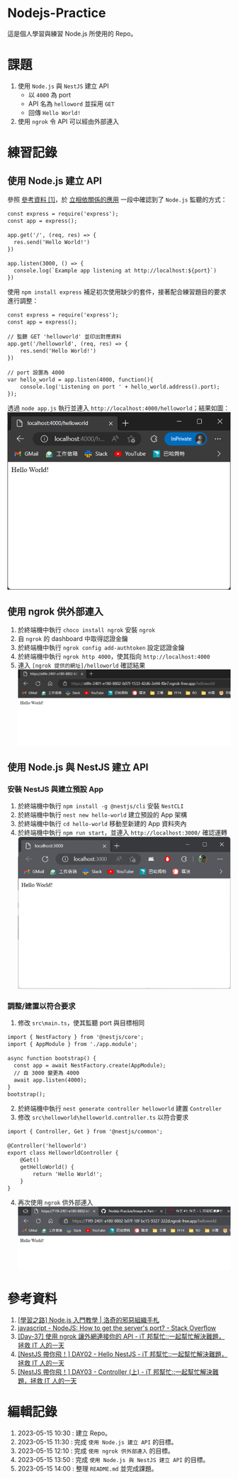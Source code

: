# Nodejs-Practice
這是個人學習與練習 Node.js 所使用的 Repo。

# 課題
1. 使用 `Node.js` 與 `NestJS` 建立 API
    - 以 `4000` 為 port
    - API 名為 `helloword` 並採用 `GET`
    - 回傳 `Hello World!`
2. 使用 `ngrok` 令 API 可以經由外部連入

# 練習記錄
## 使用 Node.js 建立 API
參照 [參考資料 [1]](https://summer10920.github.io/2020/12-30/article-nodejs/)，於 [立相依關係的應用](https://summer10920.github.io/2020/12-30/article-nodejs/#%E7%AB%8B%E7%9B%B8%E4%BE%9D%E9%97%9C%E4%BF%82%E7%9A%84%E6%87%89%E7%94%A8) 一段中確認到了 `Node.js` 監聽的方式：
```
const express = require('express');
const app = express();

app.get('/', (req, res) => {
  res.send('Hello World!')
})

app.listen(3000, () => {
  console.log(`Example app listening at http://localhost:${port}`)
})
```
使用 `npm install express` 補足初次使用缺少的套件，接著配合練習題目的要求進行調整：
```
const express = require('express');
const app = express();

// 監聽 GET 'helloworld' 並印出對應資料
app.get('/helloworld', (req, res) => {
    res.send('Hello World!')
})

// port 設置為 4000
var hello_world = app.listen(4000, function(){
    console.log('Listening on port ' + hello_world.address().port);
});
```
透過 `node app.js` 執行並連入 `http://localhost:4000/helloworld`；結果如圖：
![Node helloworld API](/Image/01.png)

## 使用 ngrok 供外部連入
1. 於終端機中執行 `choco install ngrok` 安裝 `ngrok`
2. 自 `ngrok` 的 dashboard 中取得認證金鑰
3. 於終端機中執行 `ngrok config add-authtoken` 設定認證金鑰
4. 於終端機中執行 `ngrok http 4000`，使其指向 `http://localhost:4000`
5. 連入 `[ngrok 提供的網址]/helloworld` 確認結果
![成功透過 ngrok 連入](/Image/02.png)

## 使用 Node.js 與 NestJS 建立 API
### 安裝 NestJS 與建立預設 App
1. 於終端機中執行 `npm install -g @nestjs/cli` 安裝 `NestCLI`
2. 於終端機中執行 `nest new hello-world` 建立預設的 App 架構
3. 於終端機中執行 `cd hello-world` 移動至新建的 App 資料夾內
4. 於終端機中執行 `npm run start`，並連入 `http://localhost:3000/` 確認運轉
![Nest App 初步建立](/Image/03.png)

### 調整/建置以符合要求
1. 修改 `src\main.ts`，使其監聽 port 與目標相同
```
import { NestFactory } from '@nestjs/core';
import { AppModule } from './app.module';

async function bootstrap() {
  const app = await NestFactory.create(AppModule);
  // 自 3000 變更為 4000
  await app.listen(4000);
}
bootstrap();
```
2. 於終端機中執行 `nest generate controller helloworld` 建置 `Controller`
3. 修改 `src\helloworld\helloworld.controller.ts` 以符合要求
```
import { Controller, Get } from '@nestjs/common';

@Controller('helloworld')
export class HelloworldController {
    @Get()
    getHelloWorld() {
        return 'Hello World!';
    }
}
```
4. 再次使用 `ngrok` 供外部連入
![轉為 NestJS 亦成功透過 ngrok 連入](/Image/04.png)

# 參考資料
1. [[學習之路] Node.js 入門教學 | 洛奇的邪惡組織手札](https://summer10920.github.io/2020/12-30/article-nodejs/)
2. [javascript - NodeJS: How to get the server's port? - Stack Overflow](https://stackoverflow.com/questions/4840879/nodejs-how-to-get-the-servers-port)
3. [[Day-37] 使用 ngrok 讓外網連接你的 API - iT 邦幫忙::一起幫忙解決難題，拯救 IT 人的一天](https://ithelp.ithome.com.tw/articles/10197345)
4. [[NestJS 帶你飛！] DAY02 - Hello NestJS - iT 邦幫忙::一起幫忙解決難題，拯救 IT 人的一天](https://ithelp.ithome.com.tw/articles/10265810)
5. [[NestJS 帶你飛！] DAY03 - Controller (上) - iT 邦幫忙::一起幫忙解決難題，拯救 IT 人的一天](https://ithelp.ithome.com.tw/articles/10266653)

# 編輯記錄
1. 2023-05-15 10:30 : 建立 Repo。
2. 2023-05-15 11:30 : 完成 `使用 Node.js 建立 API` 的目標。
3. 2023-05-15 12:10 : 完成 `使用 ngrok 供外部連入` 的目標。
4. 2023-05-15 13:50 : 完成 `使用 Node.js 與 NestJS 建立 API` 的目標。
5. 2023-05-15 14:00 : 整理 `README.md` 並完成課題。